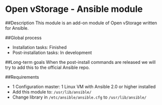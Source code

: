 # Open vStorage - Ansible module

##Description
This module is an add-on module of Open vStorage written for Ansible.

##Global process
* Installation tasks: Finished
* Post-installation tasks: In development 

##Long-term goals
When the post-install commands are released we will try to add this to the official Ansible repo.

##Requirements
* 1 Configuration master: 1 Linux VM with Ansible 2.0 or higher installed
* Add this module to: `/usr/lib/ansible/`
* Change library in `/etc/ansible/ansible.cfg` to `/usr/lib/ansible/`
